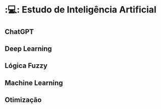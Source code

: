 # ::computer:: Estudo de Inteligência Artificial

## ChatGPT

## Deep Learning

## Lógica Fuzzy

## Machine Learning

## Otimização